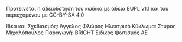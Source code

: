 Προτείνεται η αδειοδότηση του κώδικα με άδεια EUPL v1.1 και του περιεχομένου με CC-BY-SA 4.0

Ιδέα και Σχεδιασμός: Άγγελος Φλώρος
Ηλεκτρικό Κύκλωμα: Στύρος Μιχαλόπουλος
Παραγωγή: BRIGHT Ειδικός Φωτισμός ΑΕ
